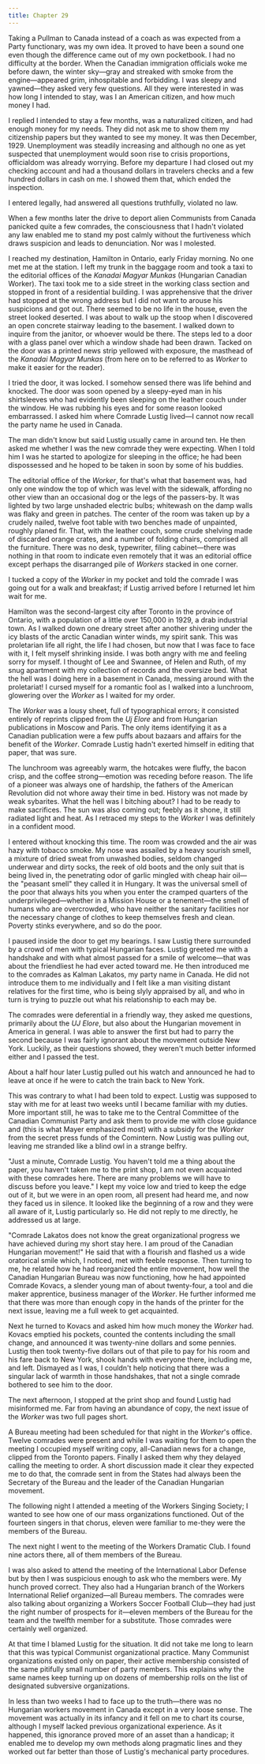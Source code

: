 ```yaml
---
title: Chapter 29
---
```


Taking a Pullman to Canada instead of a coach as was expected from a Party functionary, was my own idea. It proved to have been a sound one even though the difference came out of my own pocketbook. I had no difficulty at the border. When the Canadian immigration officials woke me before dawn, the winter sky—gray and streaked with smoke from the engine—appeared grim, inhospitable and forbidding. I was sleepy and yawned—they asked very few questions. All they were interested in was how long I intended to stay, was I an American citizen, and how much money I had.

I replied I intended to stay a few months, was a naturalized citizen, and had enough money for my needs. They did not ask me to show them my citizenship papers but they wanted to see my money. It was then December, 1929. Unemployment was steadily increasing and although no one as yet suspected that unemployment would soon rise to crisis proportions, officialdom was already worrying. Before my departure I had closed out my checking account and had a thousand dollars in travelers checks and a few hundred dollars in cash on me. I showed them that, which ended the inspection.

I entered legally, had answered all questions truthfully, violated no law.

When a few months later the drive to deport alien Communists from Canada panicked quite a few comrades, the consciousness that I hadn't violated any law enabled me to stand my post calmly without the furtiveness which draws suspicion and leads to denunciation. Nor was I molested.

I reached my destination, Hamilton in Ontario, early Friday morning. No one met me at the station. I left my trunk in the baggage room and took a taxi to the editorial offices of the <em>Kanadai Magyar Munkas</em> (Hungarian Canadian Worker). The taxi took me to a side street in the working class section and stopped in front of a residential building. I was apprehensive that the driver had stopped at the wrong address but I did not want to arouse his suspicions and got out. There seemed to be no life in the house, even the street looked deserted. I was about to walk up the stoop when I discovered an open concrete stairway leading to the basement. I walked down to inquire from the janitor, or whoever would be there. The steps led to a door with a glass panel over which a window shade had been drawn. Tacked on the door was a printed news strip yellowed with exposure, the masthead of the <em>Kanadai Magyar Munkas</em> (from here on to be referred to as <em>Worker</em> to make it easier for the reader).

I tried the door, it was locked. I somehow sensed there was life behind and knocked. The door was soon opened by a sleepy-eyed man in his shirtsleeves who had evidently been sleeping on the leather couch under the window. He was rubbing his eyes and for some reason looked embarrassed. I asked him where Comrade Lustig lived—I cannot now recall the party name he used in Canada.

The man didn't know but said Lustig usually came in around ten. He then asked me whether I was the new comrade they were expecting. When I told him I was he started to apologize for sleeping in the office; he had been dispossessed and he hoped to be taken in soon by some of his buddies.

The editorial office of the <em>Worker</em>, for that's what that basement was, had only one window the top of which was level with the sidewalk, affording no other view than an occasional dog or the legs of the passers-by. It was lighted by two large unshaded electric bulbs; whitewash on the damp walls was flaky and green in patches. The center of the room was taken up by a crudely nailed, twelve foot table with two benches made of unpainted, roughly planed fir. That, with the leather couch, some crude shelving made of discarded orange crates, and a number of folding chairs, comprised all the furniture. There was no desk, typewriter, filing cabinet—there was nothing in that room to indicate even remotely that it was an editorial office except perhaps the disarranged pile of <em>Workers</em> stacked in one corner.

I tucked a copy of the <em>Worker</em> in my pocket and told the comrade I was going out for a walk and breakfast; if Lustig arrived before I returned let him wait for me.

Hamilton was the second-largest city after Toronto in the province of Ontario, with a population of a little over 150,000 in 1929, a drab industrial town. As I walked down one dreary street after another shivering under the icy blasts of the arctic Canadian winter winds, my spirit sank. This was proletarian life all right, the life I had chosen, but now that I was face to face with it, I felt myself shrinking inside. I was both angry with me and feeling sorry for myself. I thought of Lee and Swannee, of Helen and Ruth, of my snug apartment with my collection of records and the oversize bed. What the hell was I doing here in a basement in Canada, messing around with the proletariat! I cursed myself for a romantic fool as I walked into a lunchroom, glowering over the <em>Worker</em> as I waited for my order.

The <em>Worker</em> was a lousy sheet, full of typographical errors; it consisted entirely of reprints clipped from the <em>Uj Elore</em> and from Hungarian publications in Moscow and Paris. The only items identifying it as a Canadian publication were a few puffs about bazaars and affairs for the benefit of the <em>Worker</em>. Comrade Lustig hadn't exerted himself in editing that paper, that was sure.

The lunchroom was agreeably warm, the hotcakes were fluffy, the bacon crisp, and the coffee strong—emotion was receding before reason. The life of a pioneer was always one of hardship, the fathers of the American Revolution did not whore away their time in bed. History was not made by weak sybarites. What the hell was I bitching about? I had to be ready to make sacrifices. The sun was also coming out; feebly as it shone, it still radiated light and heat. As I retraced my steps to the <em>Worker</em> I was definitely in a confident mood.

I entered without knocking this time. The room was crowded and the air was hazy with tobacco smoke. My nose was assailed by a heavy sourish smell, a mixture of dried sweat from unwashed bodies, seldom changed underwear and dirty socks, the reek of old boots and the only suit that is being lived in, the penetrating odor of garlic mingled with cheap hair oil—the "peasant smell" they called it in Hungary. It was the universal smell of the poor that always hits you when you enter the cramped quarters of the underprivileged—whether in a Mission House or a tenement—the smell of humans who are overcrowded, who have neither the sanitary facilities nor the necessary change of clothes to keep themselves fresh and clean. Poverty stinks everywhere, and so do the poor.

I paused inside the door to get my bearings. I saw Lustig there surrounded by a crowd of men with typical Hungarian faces. Lustig greeted me with a handshake and with what almost passed for a smile of welcome—that was about the friendliest he had ever acted toward me. He then introduced me to the comrades as Kalman Lakatos, my party name in Canada. He did not introduce them to me individually and I felt like a man visiting distant relatives for the first time, who is being slyly appraised by all, and who in turn is trying to puzzle out what his relationship to each may be.

The comrades were deferential in a friendly way, they asked me questions, primarily about the <em>UJ Elore</em>, but also about the Hungarian movement in America in general. I was able to answer the first but had to parry the second because I was fairly ignorant about the movement outside New York. Luckily, as their questions showed, they weren't much better informed either and I passed the test.

About a half hour later Lustig pulled out his watch and announced he had to leave at once if he were to catch the train back to New York.

This was contrary to what I had been told to expect. Lustig was supposed to stay with me for at least two weeks until I became familiar with my duties. More important still, he was to take me to the Central Committee of the Canadian Communist Party and ask them to provide me with close guidance and (this is what Mayer emphasized most) with a subsidy for the <em>Worker</em> from the secret press funds of the Comintern. Now Lustig was pulling out, leaving me stranded like a blind owl in a strange belfry.

"Just a minute, Comrade Lustig. You haven't told me a thing about the paper, you haven't taken me to the print shop, I am not even acquainted with these comrades here. There are many problems we will have to discuss before you leave." I kept my voice low and tried to keep the edge out of it, but we were in an open room, all present had heard me, and now they faced us in silence. It looked like the beginning of a row and they were all aware of it, Lustig particularly so. He did not reply to me directly, he addressed us at large.

"Comrade Lakatos does not know the great organizational progress we have achieved during my short stay here. I am proud of the Canadian Hungarian movement!" He said that with a flourish and flashed us a wide oratorical smile which, I noticed, met with feeble response. Then turning to me, he related how he had reorganized the entire movement, how well the Canadian Hungarian Bureau was now functioning, how he had appointed Comrade Kovacs, a slender young man of about twenty-four, a tool and die maker apprentice, business manager of the <em>Worker</em>. He further informed me that there was more than enough copy in the hands of the printer for the next issue, leaving me a full week to get acquainted.

Next he turned to Kovacs and asked him how much money the <em>Worker</em> had. Kovacs emptied his pockets, counted the contents including the small change, and announced it was twenty-nine dollars and some pennies. Lustig then took twenty-five dollars out of that pile to pay for his room and his fare back to New York, shook hands with everyone there, including me, and left. Dismayed as I was, I couldn't help noticing that there was a singular lack of warmth in those handshakes, that not a single comrade bothered to see him to the door.

The next afternoon, I stopped at the print shop and found Lustig had misinformed me. Far from having an abundance of copy, the next issue of the <em>Worker</em> was two full pages short.

A Bureau meeting had been scheduled for that night in the <em>Worker</em>'s office. Twelve comrades were present and while I was waiting for them to open the meeting I occupied myself writing copy, all-Canadian news for a change, clipped from the Toronto papers. Finally I asked them why they delayed calling the meeting to order. A short discussion made it clear they expected me to do that, the comrade sent in from the States had always been the Secretary of the Bureau and the leader of the Canadian Hungarian movement.

The following night I attended a meeting of the Workers Singing Society; I wanted to see how one of our mass organizations functioned. Out of the fourteen singers in that chorus, eleven were familiar to me-they were the members of the Bureau.

The next night I went to the meeting of the Workers Dramatic Club. I found nine actors there, all of them members of the Bureau.

I was also asked to attend the meeting of the International Labor Defense but by then I was suspicious enough to ask who the members were. My hunch proved correct. They also had a Hungarian branch of the Workers International Relief organized—all Bureau members. The comrades were also talking about organizing a Workers Soccer Football Club—they had just the right number of prospects for it—eleven members of the Bureau for the team and the twelfth member for a substitute. Those comrades were certainly well organized.

At that time I blamed Lustig for the situation. It did not take me long to learn that this was typical Communist organizational practice. Many Communist organizations existed only on paper, their active membership consisted of the same pitifully small number of party members. This explains why the same names keep turning up on dozens of membership rolls on the list of designated subversive organizations.

In less than two weeks I had to face up to the truth—there was no Hungarian workers movement in Canada except in a very loose sense. The movement was actually in its infancy and it fell on me to chart its course, although I myself lacked previous organizational experience. As it happened, this ignorance proved more of an asset than a handicap; it enabled me to develop my own methods along pragmatic lines and they worked out far better than those of Lustig's mechanical party procedures.
